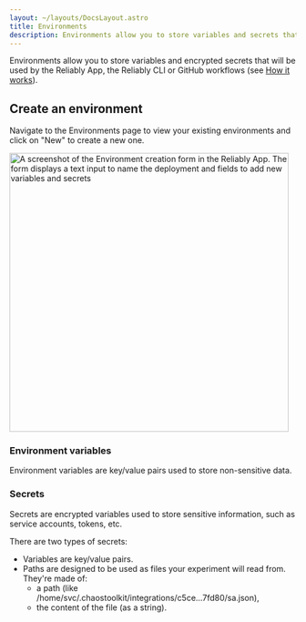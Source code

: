 ```yaml
---
layout: ~/layouts/DocsLayout.astro
title: Environments
description: Environments allow you to store variables and secrets that will be used by the Reliably App, the Reliably CLI or GitHub workflows.
---
```


Environments allow you to store variables and encrypted secrets that will be used by the Reliably App, the Reliably CLI or GitHub workflows (see [How it works](/docs/how-it-works/)).

## Create an environment

<p>Navigate to the Environments page  to view your existing environments and click on "New" to create a new one.</p>

<p><img src="/images/docs/concepts/environments/reliably-new-environment-form.png" alt="A screenshot of the Environment creation form in the Reliably App. The form displays a text input to name the deployment and fields to add new variables and secrets" width="490" /></p>

### Environment variables

Environment variables are key/value pairs used to store non-sensitive data.

### Secrets

Secrets are encrypted variables used to store sensitive information, such as service accounts, tokens, etc.

There are two types of secrets:

- Variables are key/value pairs.
- Paths are designed to be used as files your experiment will read from. They're made of:
    - a path (like /home/svc/.chaostoolkit/integrations/c5ce...7fd80/sa.json),
    - the content of the file (as a string).